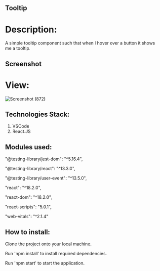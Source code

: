 ## Tooltip

# Description:
A simple tooltip component such that when I hover over a button it shows me a tooltip.

## Screenshot
# View:
 
 ![Screenshot (872)](https://user-images.githubusercontent.com/53449205/181173200-441ca39f-256e-48e9-bdb0-c4a29da5e4f3.png)

## Technologies Stack:
  1. VSCode
  2. React.JS
  
## Modules used:
  
  "@testing-library/jest-dom": "^5.16.4",
  
  "@testing-library/react": "^13.3.0",
  
  "@testing-library/user-event": "^13.5.0",
  
  "react": "^18.2.0",
  
  "react-dom": "^18.2.0",
  
  "react-scripts": "5.0.1",
  
  "web-vitals": "^2.1.4"
    
##  How to install:

Clone the project onto your local machine.

Run 'npm install' to install required dependencies.

Run 'npm start' to start the application.
